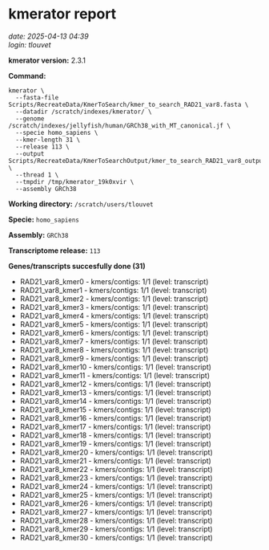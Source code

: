 # kmerator report
*date: 2025-04-13 04:39*  
*login: tlouvet*

**kmerator version:** 2.3.1

**Command:**

```
kmerator \
  --fasta-file Scripts/RecreateData/KmerToSearch/kmer_to_search_RAD21_var8.fasta \
  --datadir /scratch/indexes/kmerator/ \
  --genome /scratch/indexes/jellyfish/human/GRCh38_with_MT_canonical.jf \
  --specie homo_sapiens \
  --kmer-length 31 \
  --release 113 \
  --output Scripts/RecreateData/KmerToSearchOutput/kmer_to_search_RAD21_var8_output \
  --thread 1 \
  --tmpdir /tmp/kmerator_19k0xvir \
  --assembly GRCh38
```

**Working directory:** `/scratch/users/tlouvet`

**Specie:** `homo_sapiens`

**Assembly:** `GRCh38`

**Transcriptome release:** `113`

**Genes/transcripts succesfully done (31)**

- RAD21_var8_kmer0 - kmers/contigs: 1/1 (level: transcript)
- RAD21_var8_kmer1 - kmers/contigs: 1/1 (level: transcript)
- RAD21_var8_kmer2 - kmers/contigs: 1/1 (level: transcript)
- RAD21_var8_kmer3 - kmers/contigs: 1/1 (level: transcript)
- RAD21_var8_kmer4 - kmers/contigs: 1/1 (level: transcript)
- RAD21_var8_kmer5 - kmers/contigs: 1/1 (level: transcript)
- RAD21_var8_kmer6 - kmers/contigs: 1/1 (level: transcript)
- RAD21_var8_kmer7 - kmers/contigs: 1/1 (level: transcript)
- RAD21_var8_kmer8 - kmers/contigs: 1/1 (level: transcript)
- RAD21_var8_kmer9 - kmers/contigs: 1/1 (level: transcript)
- RAD21_var8_kmer10 - kmers/contigs: 1/1 (level: transcript)
- RAD21_var8_kmer11 - kmers/contigs: 1/1 (level: transcript)
- RAD21_var8_kmer12 - kmers/contigs: 1/1 (level: transcript)
- RAD21_var8_kmer13 - kmers/contigs: 1/1 (level: transcript)
- RAD21_var8_kmer14 - kmers/contigs: 1/1 (level: transcript)
- RAD21_var8_kmer15 - kmers/contigs: 1/1 (level: transcript)
- RAD21_var8_kmer16 - kmers/contigs: 1/1 (level: transcript)
- RAD21_var8_kmer17 - kmers/contigs: 1/1 (level: transcript)
- RAD21_var8_kmer18 - kmers/contigs: 1/1 (level: transcript)
- RAD21_var8_kmer19 - kmers/contigs: 1/1 (level: transcript)
- RAD21_var8_kmer20 - kmers/contigs: 1/1 (level: transcript)
- RAD21_var8_kmer21 - kmers/contigs: 1/1 (level: transcript)
- RAD21_var8_kmer22 - kmers/contigs: 1/1 (level: transcript)
- RAD21_var8_kmer23 - kmers/contigs: 1/1 (level: transcript)
- RAD21_var8_kmer24 - kmers/contigs: 1/1 (level: transcript)
- RAD21_var8_kmer25 - kmers/contigs: 1/1 (level: transcript)
- RAD21_var8_kmer26 - kmers/contigs: 1/1 (level: transcript)
- RAD21_var8_kmer27 - kmers/contigs: 1/1 (level: transcript)
- RAD21_var8_kmer28 - kmers/contigs: 1/1 (level: transcript)
- RAD21_var8_kmer29 - kmers/contigs: 1/1 (level: transcript)
- RAD21_var8_kmer30 - kmers/contigs: 1/1 (level: transcript)
